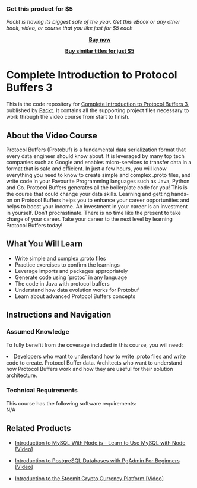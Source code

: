 
### Get this product for $5

<i>Packt is having its biggest sale of the year. Get this eBook or any other book, video, or course that you like just for $5 each</i>


<b><p align='center'>[Buy now](https://packt.link/9781789349344)</p></b>


<b><p align='center'>[Buy similar titles for just $5](https://subscription.packtpub.com/search)</p></b>


# 	Complete Introduction to Protocol Buffers 3	
This is the code repository for [	Complete Introduction to Protocol Buffers 3](https://www.packtpub.com/networking-and-servers/complete-introduction-protocol-buffers-3-video), published by [Packt](https://www.packtpub.com/?utm_source=github). It contains all the supporting project files necessary to work through the video course from start to finish.
## About the Video Course
Protocol Buffers (Protobuf) is a fundamental data serialization format that every data engineer should know about. It is leveraged by many top tech companies such as Google and enables micro-services to transfer data in a format that is safe and efficient. In just a few hours, you will know everything you need to know to create simple and complex .proto files, and write code in your Favourite Programming languages such as Java, Python and Go. Protocol Buffers generates all the boilerplate code for you! This is the course that could change your data skills. Learning and getting hands-on on Protocol Buffers helps you to enhance your career opportunities and helps to boost your income. An investment in your career is an investment in yourself. Don’t procrastinate. There is no time like the present to take charge of your career. Take your career to the next level by learning Protocol Buffers today!

<H2>What You Will Learn</H2>
<DIV class=book-info-will-learn-text>
<UL>
<LI>Write simple and complex .proto files</LI>
<LI>Practice exercises to confirm the learnings</LI>
<LI>Leverage imports and packages appropriately</LI>
<LI>Generate code using `protoc` in any language</LI>
<LI>The code in Java with protocol buffers</LI>
<LI>Understand how data evolution works for Protobuf</LI>
<LI>Learn about advanced Protocol Buffers concepts</LI>
</UL></DIV>

## Instructions and Navigation
### Assumed Knowledge
To fully benefit from the coverage included in this course, you will need:<br/>
<DIV class=book-info-will-learn-text>
<LI> Developers who want to understand how to write .proto files and write code to create. Protocol Buffer data. Architects who want to understand how Protocol Buffers work and how they are useful for their solution architecture.</LI> 
<DIV>

### Technical Requirements
This course has the following software requirements:<br/>
N/A

## Related Products
* [Introduction to MySQL With Node.js - Learn to Use MySQL with Node [Video] ](https://www.packtpub.com/application-development/introduction-mysql-nodejs-learn-use-mysql-node-video)

* [Introduction to PostgreSQL Databases with PgAdmin For Beginners [Video]](https://www.packtpub.com/application-development/introduction-postgresql-databases-pgadmin-beginners-video)

* [Introduction to the Steemit Crypto Currency Platform [Video]](https://www.packtpub.com/application-development/introduction-steemit-crypto-currency-platform-video)
